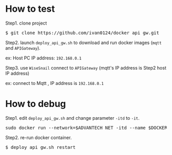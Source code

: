# How to test
Step1. clone project
<pre>
$ git clone https://github.com/ivan0124/docker_api_gw.git
</pre>
Step2. launch `deploy_api_gw.sh` to download and run docker images (`mqtt` and `APIGateway`).

ex: Host PC IP address: `192.168.0.1`

Step3. use `WiseSnail` connect to `APIGateway` (mqtt's IP address is Step2 host IP address)

ex: connect to Mqtt , IP address is `192.168.0.1`


# How to debug
Step1. edit `deploy_api_gw.sh` and change parameter `-itd` to `-it`.
<pre>
sudo docker run --network=$ADVANTECH_NET -itd --name $DOCKER_API_GW_CONTAINER -v $PWD/APIGateway:/home/adv/APIGateway:rw -v /usr/share/webmin/$WSN_SETTING_FOLDER:/home/adv/wsn_setting:rw -p 3000:3000 $DOCKER_API_GW_IMAGE
</pre>

Step2. re-run docker container.
<pre>
$ deploy_api_gw.sh restart
</pre>
